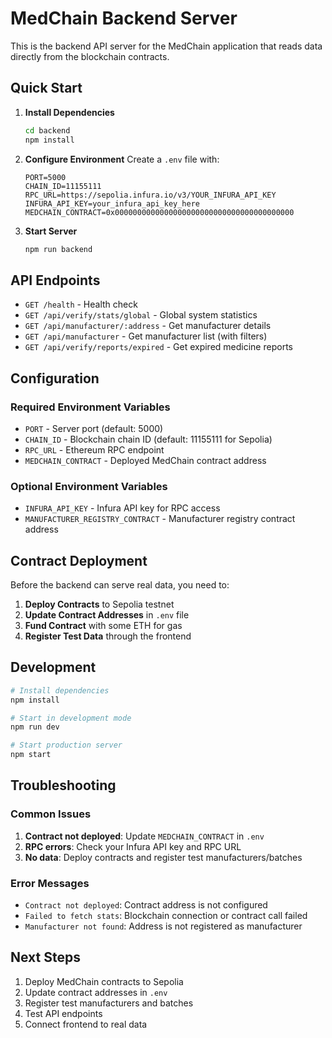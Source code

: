 # MedChain Backend Server

This is the backend API server for the MedChain application that reads data directly from the blockchain contracts.

## Quick Start

1. **Install Dependencies**
   ```bash
   cd backend
   npm install
   ```

2. **Configure Environment**
   Create a `.env` file with:
   ```env
   PORT=5000
   CHAIN_ID=11155111
   RPC_URL=https://sepolia.infura.io/v3/YOUR_INFURA_API_KEY
   INFURA_API_KEY=your_infura_api_key_here
   MEDCHAIN_CONTRACT=0x0000000000000000000000000000000000000000
   ```

3. **Start Server**
   ```bash
   npm run backend
   ```

## API Endpoints

- `GET /health` - Health check
- `GET /api/verify/stats/global` - Global system statistics
- `GET /api/manufacturer/:address` - Get manufacturer details
- `GET /api/manufacturer` - Get manufacturer list (with filters)
- `GET /api/verify/reports/expired` - Get expired medicine reports

## Configuration

### Required Environment Variables

- `PORT` - Server port (default: 5000)
- `CHAIN_ID` - Blockchain chain ID (default: 11155111 for Sepolia)
- `RPC_URL` - Ethereum RPC endpoint
- `MEDCHAIN_CONTRACT` - Deployed MedChain contract address

### Optional Environment Variables

- `INFURA_API_KEY` - Infura API key for RPC access
- `MANUFACTURER_REGISTRY_CONTRACT` - Manufacturer registry contract address

## Contract Deployment

Before the backend can serve real data, you need to:

1. **Deploy Contracts** to Sepolia testnet
2. **Update Contract Addresses** in `.env` file
3. **Fund Contract** with some ETH for gas
4. **Register Test Data** through the frontend

## Development

```bash
# Install dependencies
npm install

# Start in development mode
npm run dev

# Start production server
npm start
```

## Troubleshooting

### Common Issues

1. **Contract not deployed**: Update `MEDCHAIN_CONTRACT` in `.env`
2. **RPC errors**: Check your Infura API key and RPC URL
3. **No data**: Deploy contracts and register test manufacturers/batches

### Error Messages

- `Contract not deployed`: Contract address is not configured
- `Failed to fetch stats`: Blockchain connection or contract call failed
- `Manufacturer not found`: Address is not registered as manufacturer

## Next Steps

1. Deploy MedChain contracts to Sepolia
2. Update contract addresses in `.env`
3. Register test manufacturers and batches
4. Test API endpoints
5. Connect frontend to real data
